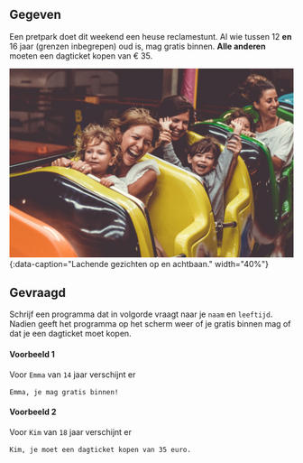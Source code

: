 ## Gegeven
Een pretpark doet dit weekend een heuse reclamestunt. Al wie tussen 12 **en** 16 jaar (grenzen inbegrepen) oud is, mag gratis binnen. **Alle anderen** moeten een dagticket kopen van € 35.

![Lachende gezichten op en achtbaan.](media/chris-slupski.jpg "Foto door Chris Slupski op Unsplash."){:data-caption="Lachende gezichten op en achtbaan." width="40%"}

## Gevraagd
Schrijf een programma dat in volgorde vraagt naar je `naam` en `leeftijd`. Nadien geeft het programma op het scherm weer of je gratis binnen mag of dat je een dagticket moet kopen.

#### Voorbeeld 1
Voor `Emma` van `14` jaar verschijnt er

```
Emma, je mag gratis binnen!
```

#### Voorbeeld 2
Voor `Kim` van `18` jaar verschijnt er

```
Kim, je moet een dagticket kopen van 35 euro.
```